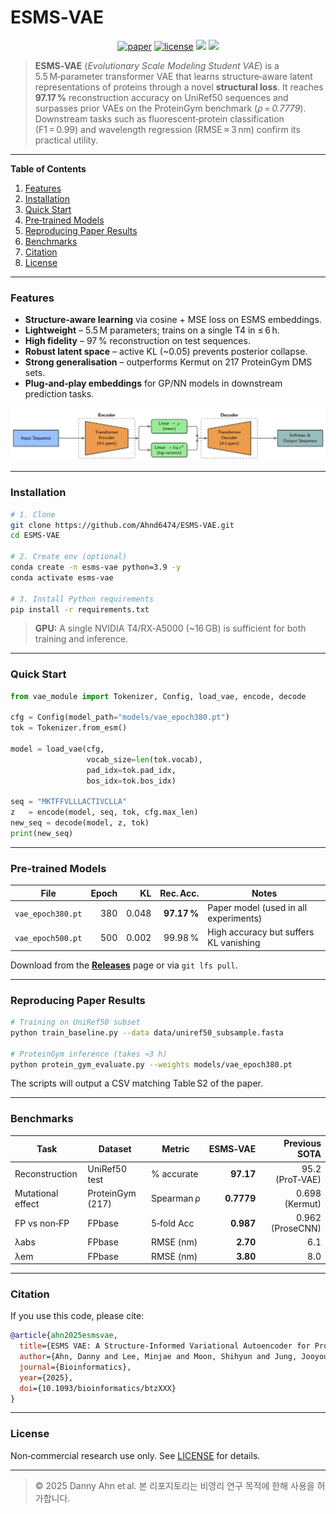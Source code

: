 
# ESMS‑VAE

<p align="center">
  <a href="https://doi.org/10.1093/bioinformatics/btzXXX"><img src="https://img.shields.io/badge/Paper-Bioinformatics(TMD)-green.svg?style=flat-square" alt="paper"></a>
  <a href="https://github.com/Ahnd6474/ESMS-VAE/blob/main/LICENSE"><img src="https://img.shields.io/github/license/Ahnd6474/ESMS-VAE?style=flat-square" alt="license"></a>
  <a href="#"><img src="https://img.shields.io/badge/python-3.9%2B-blue.svg?style=flat-square"></a>
  <a href="#"><img src="https://img.shields.io/badge/PRs-welcome-brightgreen.svg?style=flat-square"></a>
</p>

> **ESMS‑VAE** (*Evolutionary Scale Modeling Student VAE*) is a 5.5 M‑parameter transformer VAE that learns structure‑aware latent representations of proteins through a novel **structural loss**.  It reaches **97.17 %** reconstruction accuracy on UniRef50 sequences and surpasses prior VAEs on the ProteinGym benchmark (*ρ = 0.7779*).  Downstream tasks such as fluorescent‑protein classification (F1 = 0.99) and wavelength regression (RMSE ≈ 3 nm) confirm its practical utility.

---

**Table of Contents**

1. [Features](#features)
2. [Installation](#installation)
3. [Quick Start](#quick-start)
4. [Pre‑trained Models](#pre-trained-models)
5. [Reproducing Paper Results](#reproducing-paper-results)
6. [Benchmarks](#benchmarks)
7. [Citation](#citation)
8. [License](#license)

---

### Features

* **Structure‑aware learning** via cosine + MSE loss on ESMS embeddings.  
* **Lightweight** – 5.5 M parameters; trains on a single T4 in ≤ 6 h.  
* **High fidelity** – 97 % reconstruction on test sequences.  
* **Robust latent space** – active KL (~0.05) prevents posterior collapse.  
* **Strong generalisation** – outperforms Kermut on 217 ProteinGym DMS sets.  
* **Plug‑and‑play embeddings** for GP/NN models in downstream prediction tasks.

![Architecture Diagram](img/struct.png)

---

### Installation

```bash
# 1. Clone
git clone https://github.com/Ahnd6474/ESMS-VAE.git
cd ESMS-VAE

# 2. Create env (optional)
conda create -n esms-vae python=3.9 -y
conda activate esms-vae

# 3. Install Python requirements
pip install -r requirements.txt
```

> **GPU:** A single NVIDIA T4/RX‑A5000 (~16 GB) is sufficient for both training and inference.

---

### Quick Start

```python
from vae_module import Tokenizer, Config, load_vae, encode, decode

cfg = Config(model_path="models/vae_epoch380.pt")
tok = Tokenizer.from_esm()

model = load_vae(cfg,
                 vocab_size=len(tok.vocab),
                 pad_idx=tok.pad_idx,
                 bos_idx=tok.bos_idx)

seq = "MKTFFVLLLACTIVCLLA"
z   = encode(model, seq, tok, cfg.max_len)
new_seq = decode(model, z, tok)
print(new_seq)
```

---

### Pre‑trained Models

| File | Epoch | KL | Rec. Acc. | Notes |
|------|------:|----:|----------:|-------|
| `vae_epoch380.pt` | 380 | 0.048 | **97.17 %** | Paper model (used in all experiments) |
| `vae_epoch500.pt` | 500 | 0.002 | 99.98 % | High accuracy but suffers KL vanishing |

Download from the [**Releases**](../../releases) page or via `git lfs pull`.

---

### Reproducing Paper Results

```bash
# Training on UniRef50 subset
python train_baseline.py --data data/uniref50_subsample.fasta                          --epochs 380                          --save models/vae_epoch380.pt

# ProteinGym inference (takes ≈3 h)
python protein_gym_evaluate.py --weights models/vae_epoch380.pt
```

The scripts will output a CSV matching Table S2 of the paper.

---

### Benchmarks

| Task | Dataset | Metric | ESMS‑VAE | Previous SOTA |
|------|---------|--------|---------:|--------------:|
| Reconstruction | UniRef50 test | % accurate | **97.17** | 95.2 (ProT‑VAE) |
| Mutational effect | ProteinGym (217) | Spearman ρ | **0.7779** | 0.698 (Kermut) |
| FP vs non‑FP | FPbase | 5‑fold Acc | **0.987** | 0.962 (ProseCNN) |
| λabs | FPbase | RMSE (nm) | **2.70** | 6.1 |
| λem | FPbase | RMSE (nm) | **3.80** | 8.0 |

---

### Citation

If you use this code, please cite:

```bibtex
@article{ahn2025esmsvae,
  title={ESMS VAE: A Structure-Informed Variational Autoencoder for Protein Engineering},
  author={Ahn, Danny and Lee, Minjae and Moon, Shihyun and Jung, Jooyoung},
  journal={Bioinformatics},
  year={2025},
  doi={10.1093/bioinformatics/btzXXX}
}
```

---

### License

Non‑commercial research use only.  See [LICENSE](LICENSE) for details.

---

> © 2025 Danny Ahn et al. 본 리포지토리는 비영리 연구 목적에 한해 사용을 허가합니다.
